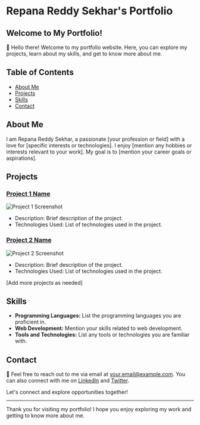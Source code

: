 # Repana Reddy Sekhar's Portfolio

## Welcome to My Portfolio!

👋 Hello there! Welcome to my portfolio website. Here, you can explore my projects, learn about my skills, and get to know more about me.

## Table of Contents

- [About Me](#about-me)
- [Projects](#projects)
- [Skills](#skills)
- [Contact](#contact)

## About Me

I am Repana Reddy Sekhar, a passionate [your profession or field] with a love for [specific interests or technologies]. I enjoy [mention any hobbies or interests relevant to your work]. My goal is to [mention your career goals or aspirations].

## Projects

### [Project 1 Name](link-to-project-1)
![Project 1 Screenshot](link-to-screenshot-1)
- Description: Brief description of the project.
- Technologies Used: List of technologies used in the project.

### [Project 2 Name](link-to-project-2)
![Project 2 Screenshot](link-to-screenshot-2)
- Description: Brief description of the project.
- Technologies Used: List of technologies used in the project.

[Add more projects as needed]

## Skills

- **Programming Languages:** List the programming languages you are proficient in.
- **Web Development:** Mention your skills related to web development.
- **Tools and Technologies:** List any tools or technologies you are familiar with.

## Contact

📧 Feel free to reach out to me via email at [your.email@example.com](mailto:your.email@example.com). You can also connect with me on [LinkedIn](https://www.linkedin.com/in/yourusername/) and [Twitter](https://twitter.com/yourusername).

Let's connect and explore opportunities together!

---

Thank you for visiting my portfolio! I hope you enjoy exploring my work and getting to know more about me.
